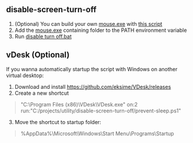 ## disable-screen-turn-off
1. (Optional) You can build your own [mouse.exe](./disable-screen-turn-off/mouse.exe) with [this script](./disable-screen-turn-off/generate%20mouse.bat)
2. Add the [mouse.exe](./disable-screen-turn-off/mouse.exe) containing folder to the PATH environment variable
3. Run [disable turn off.bat](./disable-screen-turn-off/disable%20turn%20off.bat)


## vDesk (Optional)
If you wanna automatically startup the script with Windows on another virtual desktop:

1. Download and install https://github.com/eksime/VDesk/releases
2. Create a new shortcut
> "C:\Program Files (x86)\VDesk\VDesk.exe" on:2 run:"C:/projects/utility/disable-screen-turn-off/prevent-sleep.ps1"
3. Move the shortcut to startup folder:
> %AppData%\Microsoft\Windows\Start Menu\Programs\Startup 
